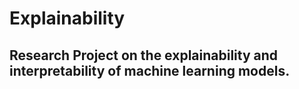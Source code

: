 # Explainability

## Research Project on the explainability and interpretability of machine learning models. 
